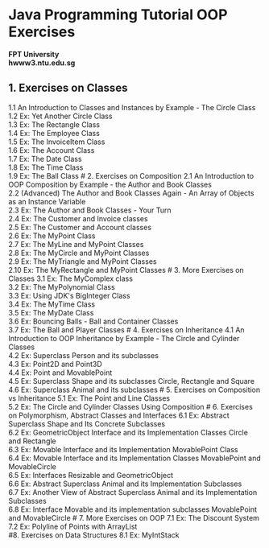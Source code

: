 # Java Programming Tutorial OOP Exercises
**FPT University**
<br/>
**hwww3.ntu.edu.sg**
<h2> 1.  Exercises on Classes </h2>
1.1  An Introduction to Classes and Instances by Example - The Circle Class
<br/>
1.2  Ex: Yet Another Circle Class
<br/>
1.3  Ex: The Rectangle Class
<br/>
1.4  Ex: The Employee Class
<br/>
1.5  Ex: The InvoiceItem Class
<br/>
1.6  Ex: The Account Class
<br/>
1.7  Ex: The Date Class
<br/>
1.8  Ex: The Time Class
<br/>
1.9  Ex: The Ball Class
# 2.  Exercises on Composition
2.1  An Introduction to OOP Composition by Example - the Author and Book Classes
<br/>
2.2  (Advanced) The Author and Book Classes Again - An Array of Objects as an Instance Variable
<br/>
2.3  Ex: The Author and Book Classes - Your Turn
<br/>
2.4  Ex: The Customer and Invoice classes
<br/>
2.5  Ex: The Customer and Account classes
<br/>
2.6  Ex: The MyPoint Class
<br/>
2.7  Ex: The MyLine and MyPoint Classes
<br/>
2.8  Ex: The MyCircle and MyPoint Classes
<br/>
2.9  Ex: The MyTriangle and MyPoint Classes
<br/>
2.10  Ex: The MyRectangle and MyPoint Classes
# 3.  More Exercises on Classes
3.1  Ex: The MyComplex class
<br/>
3.2  Ex: The MyPolynomial Class
<br/>
3.3  Ex: Using JDK's BigInteger Class
<br/>
3.4  Ex: The MyTime Class
<br/>
3.5  Ex: The MyDate Class
<br/>
3.6  Ex: Bouncing Balls - Ball and Container Classes
<br/>
3.7  Ex: The Ball and Player Classes
# 4.  Exercises on Inheritance
4.1  An Introduction to OOP Inheritance by Example - The Circle and Cylinder Classes
<br/>
4.2  Ex: Superclass Person and its subclasses
<br/>
4.3  Ex: Point2D and Point3D
<br/>
4.4  Ex: Point and MovablePoint
<br/>
4.5  Ex: Superclass Shape and its subclasses Circle, Rectangle and Square
<br/>
4.6  Ex: Superclass Animal and its subclasses
# 5.  Exercises on Composition vs Inheritance
5.1  Ex: The Point and Line Classes
<br/>
5.2  Ex: The Circle and Cylinder Classes Using Composition
# 6.  Exercises on Polymorphism, Abstract Classes and Interfaces
6.1  Ex: Abstract Superclass Shape and Its Concrete Subclasses
<br/>
6.2  Ex: GeometricObject Interface and its Implementation Classes Circle and Rectangle
<br/>
6.3  Ex: Movable Interface and its Implementation MovablePoint Class
<br/>
6.4  Ex: Movable Interface and its Implementation Classes MovablePoint and MovableCircle
<br/>
6.5  Ex: Interfaces Resizable and GeometricObject
<br/>
6.6  Ex: Abstract Superclass Animal and its Implementation Subclasses
<br/>
6.7  Ex: Another View of Abstract Superclass Animal and its Implementation Subclasses
<br/>
6.8  Ex: Interface Movable and its implementation subclasses MovablePoint and MovableCircle
# 7.  More Exercises on OOP
7.1  Ex: The Discount System
<br/>
7.2  Ex: Polyline of Points with ArrayList
<br/>
#8.  Exercises on Data Structures
8.1  Ex: MyIntStack
